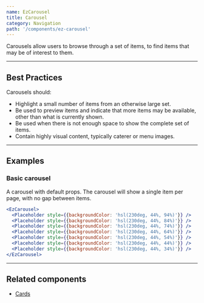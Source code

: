 ```yaml
---
name: EzCarousel
title: Carousel
category: Navigation
path: '/components/ez-carousel'
---
```


Carousels allow users to browse through a set of items, to find items that may be of interest to them.

---

## Best Practices

Carousels should:

- Highlight a small number of items from an otherwise large set.
- Be used to preview items and indicate that more items may be available, other than what is currently shown.
- Be used when there is not enough space to show the complete set of items.
- Contain highly visual content, typically caterer or menu images.

---

## Examples

### Basic carousel

A carousel with default props. The carousel will show a single item per page, with no gap between items.

```jsx
<EzCarousel>
  <Placeholder style={{backgroundColor: 'hsl(230deg, 44%, 94%)'}} />
  <Placeholder style={{backgroundColor: 'hsl(230deg, 44%, 84%)'}} />
  <Placeholder style={{backgroundColor: 'hsl(230deg, 44%, 74%)'}} />
  <Placeholder style={{backgroundColor: 'hsl(230deg, 44%, 64%)'}} />
  <Placeholder style={{backgroundColor: 'hsl(230deg, 44%, 54%)'}} />
  <Placeholder style={{backgroundColor: 'hsl(230deg, 44%, 44%)'}} />
  <Placeholder style={{backgroundColor: 'hsl(230deg, 44%, 34%)'}} />
</EzCarousel>
```

---

## Related components

- [Cards](/components/ez-card)
